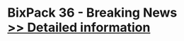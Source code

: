 # BixPack 36 - Breaking News<br />[>> Detailed information](https://secure.shareit.com/shareit/product.html?productid=300989897&affiliateid=200057808)